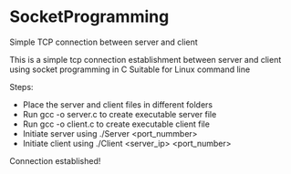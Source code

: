 # SocketProgramming
Simple TCP connection between server and client

This is a simple tcp connection establishment between server and client using socket programming in C
Suitable for Linux command line

Steps:
* Place the server and client files in different folders
* Run gcc -o server.c to create executable server file
* Run gcc -o client.c to create executable client file
* Initiate server using ./Server <port_nummber>
* Initiate client using ./Client <server_ip> <port_number>

Connection established!
